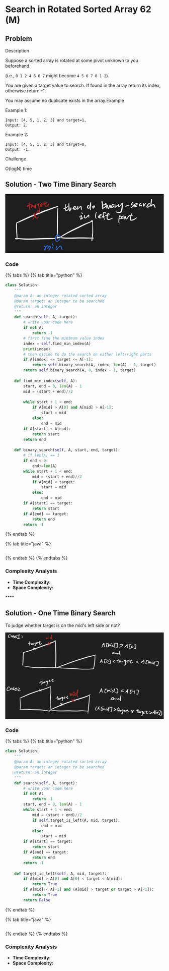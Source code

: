 # Search in Rotated Sorted Array 62 \(M\)

## Problem

Description

Suppose a sorted array is rotated at some pivot unknown to you beforehand.

\(i.e., `0 1 2 4 5 6 7` might become `4 5 6 7 0 1 2`\).

You are given a target value to search. If found in the array return its index, otherwise return -1.

You may assume no duplicate exists in the array.Example

Example 1:

```text
Input: [4, 5, 1, 2, 3] and target=1, 
Output: 2.
```

Example 2:

```text
Input: [4, 5, 1, 2, 3] and target=0, 
Output: -1.
```

Challenge

O\(logN\) time

## Solution - Two Time Binary Search

![](../../.gitbook/assets/screen-shot-2021-04-25-at-12.48.55-am.png)

### Code

{% tabs %}
{% tab title="python" %}
```python
class Solution:
    """
    @param A: an integer rotated sorted array
    @param target: an integer to be searched
    @return: an integer
    """
    def search(self, A, target):
        # write your code here
        if not A:
            return -1
        # first find the minimum value index
        index = self.find_min_index(A)
        print(index)
        # then dicide to do the search on either left/right parts
        if A[index] <= target <= A[-1]:
            return self.binary_search(A, index, len(A) - 1, target)
        return self.binary_search(A, 0, index - 1, target)
    
    def find_min_index(self, A):
        start, end = 0, len(A) - 1
        mid = (start + end)//2
        
        while start + 1 < end:
            if A[mid] > A[0] and A[mid] > A[-1]:
                start = mid
            else:
                end = mid
        if A[start] < A[end]:
            return start
        return end
    
    def binary_search(self, A, start, end, target):
        # if len(A) == 1
        if end < 0:
            end+=len(A)
        while start + 1 < end:
            mid = (start + end)//2
            if A[mid] < target:
                start = mid
            else:
                end = mid
        if A[start] == target:
            return start
        if A[end] == target:
            return end
        return -1
```
{% endtab %}

{% tab title="java" %}
```

```
{% endtab %}
{% endtabs %}

### Complexity Analysis

* **Time Complexity:**
* **Space Complexity:**

\*\*\*\*

## Solution - One Time Binary Search

To judge whether target is on the mid's left side or not?

![](../../.gitbook/assets/screen-shot-2021-04-25-at-1.28.41-am.png)

### Code

{% tabs %}
{% tab title="python" %}
```python
class Solution:
    """
    @param A: an integer rotated sorted array
    @param target: an integer to be searched
    @return: an integer
    """
    def search(self, A, target):
        # write your code here
        if not A:
            return -1
        start, end = 0, len(A) - 1
        while start + 1 < end:
            mid = (start + end)//2
            if self.target_is_left(A, mid, target):
                end = mid
            else:
                start = mid
        if A[start] == target:
            return start
        if A[end] == target:
            return end
        return -1
    
    def target_is_left(self, A, mid, target):
        if A[mid] > A[0] and A[0] < target < A[mid]:
            return True
        if A[mid] < A[-1] and (A[mid] > target or target > A[-1]):
            return True
        return False      
```
{% endtab %}

{% tab title="java" %}
```

```
{% endtab %}
{% endtabs %}

### Complexity Analysis

* **Time Complexity:**
* **Space Complexity:**

